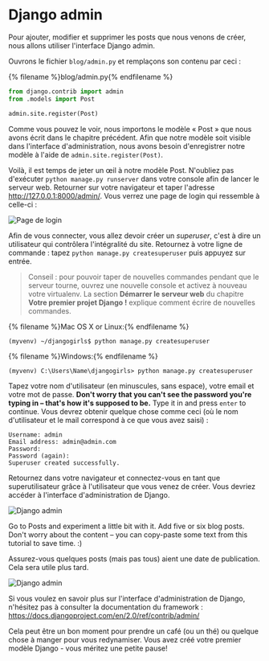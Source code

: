 # Django admin

Pour ajouter, modifier et supprimer les posts que nous venons de créer, nous allons utiliser l'interface Django admin.

Ouvrons le fichier `blog/admin.py` et remplaçons son contenu par ceci :

{% filename %}blog/admin.py{% endfilename %}

```python
from django.contrib import admin
from .models import Post

admin.site.register(Post)
```

Comme vous pouvez le voir, nous importons le modèle « Post » que nous avons écrit dans le chapitre précédent. Afin que notre modèle soit visible dans l'interface d'administration, nous avons besoin d'enregistrer notre modèle à l'aide de `admin.site.register(Post)`.

Voilà, il est temps de jeter un œil à notre modèle Post. N'oubliez pas d'exécuter `python manage.py runserver` dans votre console afin de lancer le serveur web. Retourner sur votre navigateur et taper l'adresse http://127.0.0.1:8000/admin/. Vous verrez une page de login qui ressemble à celle-ci :

![Page de login](images/login_page2.png)

Afin de vous connecter, vous allez devoir créer un *superuser*, c'est à dire un utilisateur qui contrôlera l'intégralité du site. Retournez à votre ligne de commande : tapez `python manage.py createsuperuser` puis appuyez sur entrée.

> Conseil : pour pouvoir taper de nouvelles commandes pendant que le serveur tourne, ouvrez une nouvelle console et activez à nouveau votre virtualenv. La section **Démarrer le serveur web** du chapitre **Votre premier projet Django !** explique comment écrire de nouvelles commandes.

{% filename %}Mac OS X or Linux:{% endfilename %}

    (myvenv) ~/djangogirls$ python manage.py createsuperuser
    

{% filename %}Windows:{% endfilename %}

    (myvenv) C:\Users\Name\djangogirls> python manage.py createsuperuser
    

Tapez votre nom d'utilisateur (en minuscules, sans espace), votre email et votre mot de passe. **Don't worry that you can't see the password you're typing in – that's how it's supposed to be.** Type it in and press `enter` to continue. Vous devrez obtenir quelque chose comme ceci (où le nom d'utilisateur et le mail correspond à ce que vous avez saisi) :

    Username: admin
    Email address: admin@admin.com
    Password:
    Password (again):
    Superuser created successfully.
    

Retournez dans votre navigateur et connectez-vous en tant que superutilisateur grâce à l'utilisateur que vous venez de créer. Vous devriez accéder à l'interface d'administration de Django.

![Django admin](images/django_admin3.png)

Go to Posts and experiment a little bit with it. Add five or six blog posts. Don't worry about the content – you can copy-paste some text from this tutorial to save time. :)

Assurez-vous quelques posts (mais pas tous) aient une date de publication. Cela sera utile plus tard.

![Django admin](images/edit_post3.png)

Si vous voulez en savoir plus sur l'interface d'administration de Django, n'hésitez pas à consulter la documentation du framework : https://docs.djangoproject.com/en/2.0/ref/contrib/admin/

Cela peut être un bon moment pour prendre un café (ou un thé) ou quelque chose à manger pour vous redynamiser. Vous avez créé votre premier modèle Django - vous méritez une petite pause!